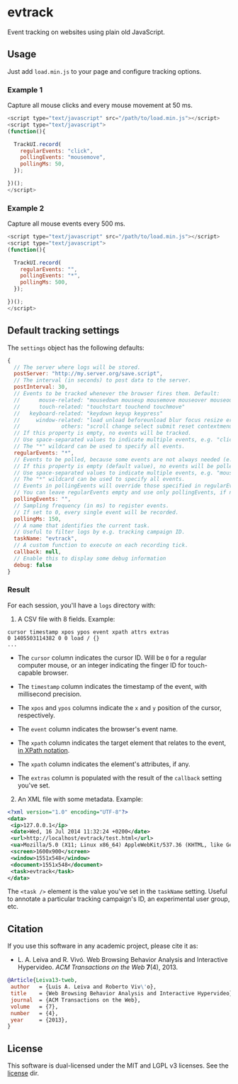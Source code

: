 # evtrack

Event tracking on websites using plain old JavaScript.

## Usage

Just add `load.min.js` to your page and configure tracking options.

### Example 1

Capture all mouse clicks and every mouse movement at 50 ms.

```javascript
<script type="text/javascript" src="/path/to/load.min.js"></script>
<script type="text/javascript">
(function(){

  TrackUI.record(
    regularEvents: "click",
    pollingEvents: "mousemove",
    pollingMs: 50,
  });

})();
</script>
```

### Example 2

Capture all mouse events every 500 ms.

```javascript
<script type="text/javascript" src="/path/to/load.min.js"></script>
<script type="text/javascript">
(function(){

  TrackUI.record(
    regularEvents: "",
    pollingEvents: "*",
    pollingMs: 500,
  });

})();
</script>
```

## Default tracking settings

The `settings` object has the following defaults:

```javascript
{
  // The server where logs will be stored.
  postServer: "http://my.server.org/save.script",
  // The interval (in seconds) to post data to the server.
  postInterval: 30,
  // Events to be tracked whenever the browser fires them. Default:
  //      mouse-related: "mousedown mouseup mousemove mouseover mouseout mousewheel click dblclick"
  //      touch-related: "touchstart touchend touchmove"
  //   keyboard-related: "keydown keyup keypress"
  //     window-related: "load unload beforeunload blur focus resize error online offline"
  //             others: "scroll change select submit reset contextmenu cut copy paste"
  // If this property is empty, no events will be tracked.
  // Use space-separated values to indicate multiple events, e.g. "click mousemove touchmove".
  // The "*" wildcard can be used to specify all events.
  regularEvents: "*",
  // Events to be polled, because some events are not always needed (e.g. mousemove).
  // If this property is empty (default value), no events will be polled.
  // Use space-separated values to indicate multiple events, e.g. "mousemove touchmove".
  // The "*" wildcard can be used to specify all events.
  // Events in pollingEvents will override those specified in regularEvents.
  // You can leave regularEvents empty and use only pollingEvents, if need be.
  pollingEvents: "",
  // Sampling frequency (in ms) to register events.
  // If set to 0, every single event will be recorded.
  pollingMs: 150,
  // A name that identifies the current task.
  // Useful to filter logs by e.g. tracking campaign ID.
  taskName: "evtrack",
  // A custom function to execute on each recording tick.
  callback: null,
  // Enable this to display some debug information
  debug: false
}
```

### Result

For each session, you'll have a `logs` directory with:

1. A CSV file with 8 fields. Example:

```csv
cursor timestamp xpos ypos event xpath attrs extras
0 1405503114382 0 0 load / {}
...
```

* The `cursor` column indicates the cursor ID. Will be `0` for a regular computer mouse, or an integer indicating the finger ID for touch-capable browser.

* The `timestamp` column indicates the timestamp of the event, with millisecond precision.

* The `xpos` and `ypos` columns indicate the `x` and `y` position of the cursor, respectively.

* The `event` column indicates the browser's event name.

* The `xpath` column indicates the target element that relates to the event, [in XPath notation](https://en.wikipedia.org/wiki/XPath).

* The `xpath` column indicates the element's attributes, if any.

* The `extras` column is populated with the result of the `callback` setting you've set.

2. An XML file with some metadata. Example:

```xml
<?xml version="1.0" encoding="UTF-8"?>
<data>
 <ip>127.0.0.1</ip>
 <date>Wed, 16 Jul 2014 11:32:24 +0200</date>
 <url>http://localhost/evtrack/test.html</url>
 <ua>Mozilla/5.0 (X11; Linux x86_64) AppleWebKit/537.36 (KHTML, like Gecko) Chrome/35.0.1916.153 Safari/537.36</ua>
 <screen>1600x900</screen>
 <window>1551x548</window>
 <document>1551x548</document>
 <task>evtrack</task>
</data>
```
The `<task />` element is the value you've set in the `taskName` setting. Useful to annotate a particular tracking campaign's ID, an experimental user group, etc.

## Citation

If you use this software in any academic project, please cite it as:

* L. A. Leiva and R. Vivó. Web Browsing Behavior Analysis and Interactive Hypervideo. _ACM Transactions on the Web_ **7**(4), 2013.
```bibtex
@Article{Leiva13-tweb,
 author   = {Luis A. Leiva and Roberto Viv\'o},
 title    = {Web Browsing Behavior Analysis and Interactive Hypervideo},
 journal  = {ACM Transactions on the Web},
 volume   = {7},
 number   = {4},
 year     = {2013},
}
```

## License

This software is dual-licensed under the MIT and LGPL v3 licenses. See the [license](https://github.com/luileito/evtrack/blob/master/license) dir.
